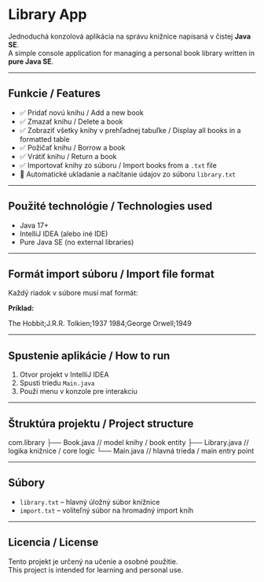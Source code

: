 # Library App

Jednoduchá konzolová aplikácia na správu knižnice napísaná v čistej **Java SE**.  
A simple console application for managing a personal book library written in **pure Java SE**.

---

## Funkcie / Features

- ✅ Pridať novú knihu / Add a new book
- ✅ Zmazať knihu / Delete a book
- ✅ Zobraziť všetky knihy v prehľadnej tabuľke / Display all books in a formatted table
- ✅ Požičať knihu / Borrow a book
- ✅ Vrátiť knihu / Return a book
- ✅ Importovať knihy zo súboru / Import books from a `.txt` file
- 💾 Automatické ukladanie a načítanie údajov zo súboru `library.txt`

---

## Použité technológie / Technologies used

- Java 17+
- IntelliJ IDEA (alebo iné IDE)
- Pure Java SE (no external libraries)

---

## Formát import súboru / Import file format

Každý riadok v súbore musí mať formát:


**Príklad:**

The Hobbit;J.R.R. Tolkien;1937
1984;George Orwell;1949


---

## Spustenie aplikácie / How to run

1. Otvor projekt v IntelliJ IDEA
2. Spusti triedu `Main.java`
3. Použi menu v konzole pre interakciu

---

## Štruktúra projektu / Project structure

com.library
├── Book.java // model knihy / book entity
├── Library.java // logika knižnice / core logic
└── Main.java // hlavná trieda / main entry point


---

## Súbory

- `library.txt` – hlavný úložný súbor knižnice
- `import.txt` – voliteľný súbor na hromadný import kníh

---

## Licencia / License

Tento projekt je určený na učenie a osobné použitie.  
This project is intended for learning and personal use.



